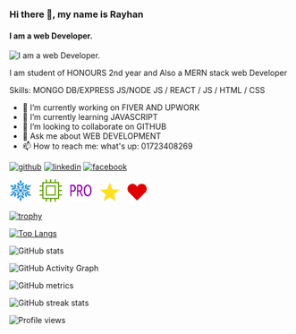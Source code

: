 ### Hi there 👋, my name is Rayhan
#### I am a web Developer.
![I am a web Developer.](https://scontent.fdac24-4.fna.fbcdn.net/v/t39.30808-6/400020657_3450979551898029_6051986715231658357_n.jpg?stp=dst-jpg_p526x296&_nc_cat=103&ccb=1-7&_nc_sid=5f2048&_nc_ohc=d4nZTArLyngAX8aTqet&_nc_ht=scontent.fdac24-4.fna&oh=00_AfC13GX-qqB6yNjM6RSzeiPEV120_TVO1Ce2G2Kn4o6U9Q&oe=654F220E)

I am student of HONOURS 2nd year and Also a MERN stack web Developer

Skills: MONGO DB/EXPRESS JS/NODE JS / REACT / JS / HTML / CSS

- 🔭 I’m currently working on FIVER AND UPWORK 
- 🌱 I’m currently learning JAVASCRIPT 
- 👯 I’m looking to collaborate on GITHUB 
- 💬 Ask me about WEB DEVELOPMENT 
- 📫 How to reach me: what's up: 01723408269 


[<img src='https://cdn.jsdelivr.net/npm/simple-icons@3.0.1/icons/github.svg' alt='github' height='40'>](https://github.com/MohammadRayhan190720)  [<img src='https://cdn.jsdelivr.net/npm/simple-icons@3.0.1/icons/linkedin.svg' alt='linkedin' height='40'>](https://www.linkedin.com/in/https://www.linkedin.com/in/md-rayhan-mia-927115220//)  [<img src='https://cdn.jsdelivr.net/npm/simple-icons@3.0.1/icons/facebook.svg' alt='facebook' height='40'>](https://www.facebook.com/https://www.facebook.com/rs.rayhan.18/)  

<a href='https://archiveprogram.github.com/'><img src='https://raw.githubusercontent.com/acervenky/animated-github-badges/master/assets/acbadge.gif' width='40' height='40'></a> <a href='https://docs.github.com/en/developers'><img src='https://raw.githubusercontent.com/acervenky/animated-github-badges/master/assets/devbadge.gif' width='40' height='40'></a> <a href='https://github.com/pricing'><img src='https://raw.githubusercontent.com/acervenky/animated-github-badges/master/assets/pro.gif' width='40' height='40'></a> <a href='https://stars.github.com/'><img src='https://raw.githubusercontent.com/acervenky/animated-github-badges/master/assets/starbadge.gif' width='35' height='35'></a> <a href='https://docs.github.com/en/github/supporting-the-open-source-community-with-github-sponsors'><img src='https://raw.githubusercontent.com/acervenky/animated-github-badges/master/assets/sponsorbadge.gif' width='35' height='35'></a> 

[![trophy](https://github-profile-trophy.vercel.app/?username=MohammadRayhan190720)](https://github.com/ryo-ma/github-profile-trophy)

[![Top Langs](https://github-readme-stats.vercel.app/api/top-langs/?username=MohammadRayhan190720)](https://github.com/anuraghazra/github-readme-stats)

![GitHub stats](https://github-readme-stats.vercel.app/api?username=MohammadRayhan190720&show_icons=true&count_private=true)  

![GitHub Activity Graph](https://activity-graph.herokuapp.com/graph?username=MohammadRayhan190720)  

![GitHub metrics](https://metrics.lecoq.io/MohammadRayhan190720)  

![GitHub streak stats](https://streak-stats.demolab.com/?user=MohammadRayhan190720)  

![Profile views](https://gpvc.arturio.dev/MohammadRayhan190720)  
